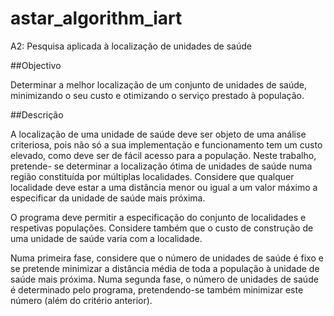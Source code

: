 # astar_algorithm_iart

A2: Pesquisa aplicada à localização de unidades de saúde

##Objectivo

Determinar a melhor localização de um conjunto de unidades de saúde, minimizando o seu custo e otimizando o serviço prestado à população.

##Descrição

A localização de uma unidade de saúde deve ser objeto de uma análise criteriosa, pois não só a sua implementação e funcionamento tem um custo elevado, como deve ser de fácil acesso para a população. Neste trabalho, pretende- se determinar a localização ótima de unidades de saúde numa região constituída por múltiplas localidades. Considere que qualquer localidade deve estar a uma distância menor ou igual a um valor máximo a especificar da unidade de saúde mais próxima.

O programa deve permitir a especificação do conjunto de localidades e respetivas populações. Considere também que o custo de construção de uma unidade de saúde varia com a localidade. 


Numa primeira fase, considere que o número de unidades de saúde é fixo e se pretende minimizar a distância  média de toda a  população à unidade de saúde mais próxima. Numa segunda fase, o número de unidades de saúde é determinado pelo programa, pretendendo-se também minimizar este número (além do critério anterior).

